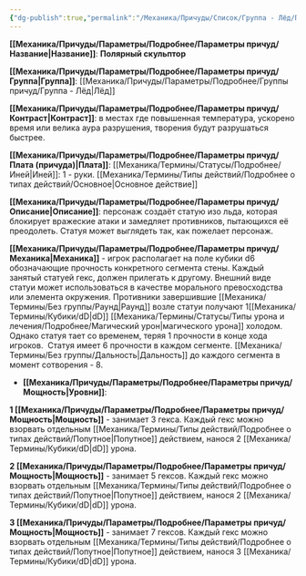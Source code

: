 ```yaml
---
{"dg-publish":true,"permalink":"/Механика/Причуды/Список/Группа - Лёд/Полярный скульптор/","noteIcon":"","created":"2025-09-07T13:19:28.006+03:00","updated":"2025-10-20T13:31:30.588+03:00"}
---
```




**[[Механика/Причуды/Параметры/Подробнее/Параметры причуд/Название\|Название]]**: **Полярный скульптор**

**[[Механика/Причуды/Параметры/Подробнее/Параметры причуд/Группа\|Группа]]**: [[Механика/Причуды/Параметры/Подробнее/Группы причуд/Группа - Лёд\|Лёд]] 

**[[Механика/Причуды/Параметры/Подробнее/Параметры причуд/Контраст\|Контраст]]**: в местах где повышенная температура, ускорено время или велика аура разрушения, творения будут разрушаться быстрее.

**[[Механика/Причуды/Параметры/Подробнее/Параметры причуд/Плата (причуда)\|Плата]]**: [[Механика/Термины/Статусы/Подробнее/Иней\|Иней]]: 1 - руки. [[Механика/Термины/Типы действий/Подробнее о типах действий/Основное\|Основное действие]]

**[[Механика/Причуды/Параметры/Подробнее/Параметры причуд/Описание\|Описание]]**: персонаж создаёт статую изо льда, которая блокирует вражеские атаки и замедляет противников, пытающихся её преодолеть. Статуя может выглядеть так, как пожелает персонаж. 

**[[Механика/Причуды/Параметры/Подробнее/Параметры причуд/Механика\|Механика]]** - игрок располагает на поле кубики d6 обозначающие прочность конкретного сегмента стены. Каждый занятый статуей гекс, должен прилегать к другому. Внешний виде статуи может использоваться в качестве морального превосходства или элемента окружения. Противники завершившие [[Механика/Термины/Без группы/Раунд\|Раунд]] возле статуи получают 1[[Механика/Термины/Кубики/dD\|dD]] [[Механика/Термины/Статусы/Типы урона и лечения/Подробнее/Магический урон\|магического урона]] холодом. Однако статуя тает со временем, теряя 1 прочности в конце хода игроков.  Статуя имеет 6 прочности в каждом сегменте. [[Механика/Термины/Без группы/Дальность\|Дальность]] до каждого сегмента в момент сотворения - 8. 

- **[[Механика/Причуды/Параметры/Подробнее/Параметры причуд/Мощность\|Уровни]]**:

**1 [[Механика/Причуды/Параметры/Подробнее/Параметры причуд/Мощность\|Мощность]]** - занимает 3 гекса. Каждый гекс можно взорвать отдельным [[Механика/Термины/Типы действий/Подробнее о типах действий/Попутное\|Попутное]] действием, нанося 2 [[Механика/Термины/Кубики/dD\|dD]] урона. 

**2 [[Механика/Причуды/Параметры/Подробнее/Параметры причуд/Мощность\|Мощность]]** - занимает 5 гексов. Каждый гекс можно взорвать отдельным [[Механика/Термины/Типы действий/Подробнее о типах действий/Попутное\|Попутное]] действием, нанося 2 [[Механика/Термины/Кубики/dD\|dD]] урона. 

**3 [[Механика/Причуды/Параметры/Подробнее/Параметры причуд/Мощность\|Мощность]]** - занимает 7 гексов. Каждый гекс можно взорвать отдельным [[Механика/Термины/Типы действий/Подробнее о типах действий/Попутное\|Попутное]] действием, нанося 3 [[Механика/Термины/Кубики/dD\|dD]] урона. 